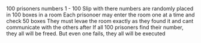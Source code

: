 100 prisoners numbers 1 - 100
Slip with there numbers are randomly placed in 100 boxes in a room
Each prisonoer may enter the room one at a time and check 50 boxes
They must levae the room exactly as they found it and cant communicate with the others after
If all 100 prisoners find their number, they all will be freed. But even one fails, they all will be executed
